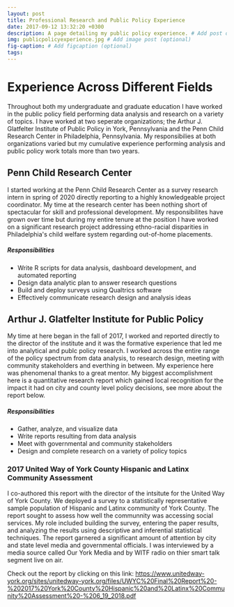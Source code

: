 ```yaml
---
layout: post
title: Professional Research and Public Policy Experience
date: 2017-09-12 13:32:20 +0300
description: A page detailing my public policy experience. # Add post description (optional)
img: publicpolicyexperience.jpg # Add image post (optional)
fig-caption: # Add figcaption (optional)
tags:
---
```

# Experience Across Different Fields

Throughout both my undergraduate and graduate education I have worked in the public policy field performing data analysis and research on a variety of topics. I have worked at two seperate organizations; the Arthur J. Glatfelter Institute of Public Policy in York, Pennsylvania and the Penn Child Research Center in Philadelphia, Pennsylvania. My responsibilies at both organizations varied but my cumulative experience performing analysis and public policy work totals more than two years. 

## Penn Child Research Center

I started working at the Penn Child Research Center as a survey research intern in spring of 2020 directly reporting to a highly knowledgeable project coordinator. My time at the research center has been nothing short of spectacular for skill and professional development. My responsibilites have grown over time but during my entire tenure at the position I have worked on a significant research project addressing ethno-racial disparities in Philadelphia's child welfare system regarding out-of-home placements.

##### Responsibilities

- Write R scripts for data analysis, dashboard development, and automated reporting
- Design data analytic plan to answer research questions 
- Build and deploy surveys using Qualtrics software
- Effectively communicate research design and analysis ideas



## Arthur J. Glatfelter Institute for Public Policy

My time at here began in the fall of 2017, I worked and reported directly to the director of the institute and it was the formative experience that led me into analytical and publc policy research. I worked across the entire range of the policy spectrum from data analysis, to research design, meeting with community stakeholders and everthing in between. My experience here was phenomenal thanks to a great mentor. My biggest accomplishment here is a quantitative research report which gained local recognition for the impact it had on city and county level policy decisions, see more about the report below.

##### Responsibilities

- Gather, analyze, and visualize data
- Write reports resulting from data analysis
- Meet with governmental and community stakeholders
- Design and complete research on a variety of policy topics

### 2017 United Way of York County Hispanic and Latinx Community Assessment

I co-authored this report with the director of the intsitute for the United Way of York County. We deployed a survey to a statistically representative sample population of Hispanic and Latinx community of York County. The report sought to assess how well the communnity was accessing social services. My role included building the survey, entering the paper results, and analyzing the results using descriptive and inferential statistical techniques. The report garnered a significant amount of attention by city and state level media and governmental officials. I was interviewed by a media source called Our York Media and by WITF radio on thier smart talk segment live on air. 

Check out the report by clicking on this link: https://www.unitedway-york.org/sites/unitedway-york.org/files/UWYC%20Final%20Report%20-%202017%20York%20County%20Hispanic%20and%20Latinx%20Community%20Assessment%20-%206_19_2018.pdf
